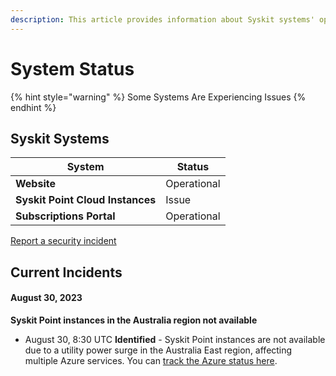 ```yaml
---
description: This article provides information about Syskit systems' operationality.
---
```


# System Status

{% hint style="warning" %}
Some Systems Are Experiencing Issues
{% endhint %}

## Syskit Systems

| System                           | Status      |
| -------------------------------- | ----------- |
| **Website**                      | Operational |
| **Syskit Point Cloud Instances** | Issue |
| **Subscriptions Portal**         | Operational |

[Report a security incident](report-security-incident.md)

## Current Incidents

#### August 30, 2023
**Syskit Point instances in the Australia region not available**
* August 30, 8:30 UTC **Identified** - Syskit Point instances are not available due to a utility power surge in the Australia East region, affecting multiple Azure services.
You can [track the Azure status here](https://azure.status.microsoft/en-us/status).